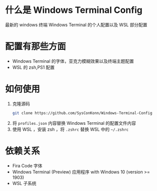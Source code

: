 # 什么是 Windows Terminal Config
最新的 windows 终端 Windows Terminal 的个人配置以及 WSL 部分配置
# 配置有那些方面
+ Windows Terminal 的字体，亚克力模糊效果以及终端主题配置
+ WSL 的 zsh,PS1 配置
# 如何使用
1. 克隆源码
    ``` bash
    git clone https://github.com/SysConKonn/Windows-Terminal-Config
    ```
2. 将 `profiles.json` 内容替换 Windows Terminal 的配置文件内容
3. 使用 WSL ，安装 zsh ，将 `.zshrc` 替换 WSL 中的 `~/.zshrc`
#  依赖关系
+ Fira Code 字体
+ Windows Terminal (Preview) 应用程序 with Windows 10 (version >= 1903)
+ WSL 子系统